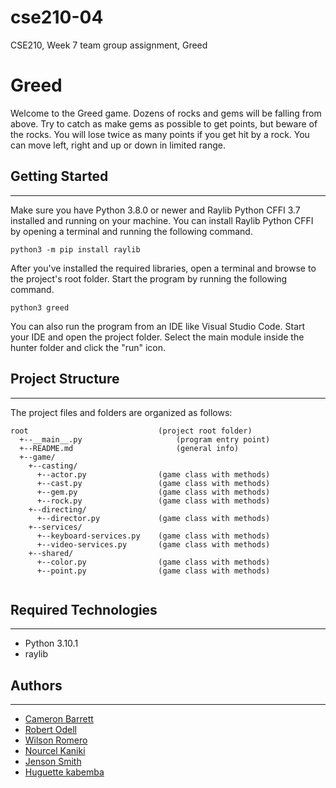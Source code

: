 # cse210-04
CSE210, Week 7 team group assignment, Greed


# Greed
Welcome to the Greed game. Dozens of rocks and gems will be falling from above. Try to catch as make gems as possible to get points, but beware of the rocks. You will lose twice as many points if you get hit by a rock. You can move left, right and up or down in limited range.


## Getting Started
---
Make sure you have Python 3.8.0 or newer and Raylib Python CFFI 3.7 installed and running on your machine. You can install Raylib Python CFFI by opening a terminal and running the following command.

```
python3 -m pip install raylib

```
After you've installed the required libraries, open a terminal and browse to the project's root folder. Start the program by running the following command.

```
python3 greed

```
You can also run the program from an IDE like Visual Studio Code. Start your IDE and open the 
project folder. Select the main module inside the hunter folder and click the "run" icon.


## Project Structure
---
The project files and folders are organized as follows:
```
root                   	         (project root folder)
  +--__main__.py		             (program entry point)
  +--README.md			             (general info)
  +--game/
    +--casting/
      +--actor.py                (game class with methods)
      +--cast.py                 (game class with methods)
      +--gem.py                  (game class with methods)
      +--rock.py                 (game class with methods)
    +--directing/
      +--director.py             (game class with methods)
    +--services/
      +--keyboard-services.py    (game class with methods)
      +--video-services.py       (game class with methods)
    +--shared/
      +--color.py                (game class with methods)
      +--point.py                (game class with methods)


```

## Required Technologies
---
* Python 3.10.1
* raylib

## Authors
---
* [Cameron Barrett](https://github.com/Cams1stGitHub) 
* [Robert Odell](https://github.com/rodell1983)
* [Wilson Romero](https://github.com/wilsonBYU)
* [Nourcel Kaniki](https://github.com/Nourcel)
* [Jenson Smith](https://github.com/Jfunky11)
* [Huguette kabemba](https://github.com/huguettekabemba)


